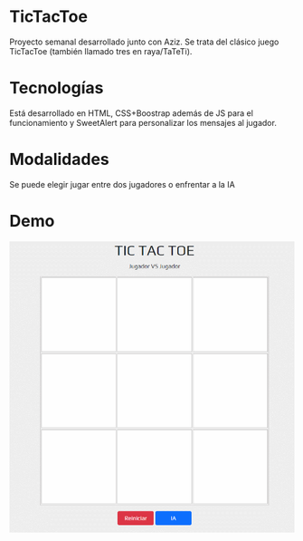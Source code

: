 # TicTacToe
Proyecto semanal desarrollado junto con Aziz.
Se trata del clásico juego TicTacToe (también llamado tres en raya/TaTeTi).

# Tecnologías
Está desarrollado en HTML, CSS+Boostrap además de JS para el funcionamiento y SweetAlert para personalizar los mensajes al jugador.

# Modalidades
Se puede elegir jugar entre dos jugadores o enfrentar a la IA

# Demo
![gifSitioEscritorio](/img/demo.gif)
